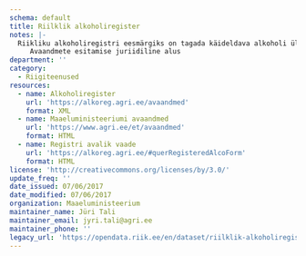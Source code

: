 ```yaml
---
schema: default
title: Riilklik alkoholiregister
notes: |-
  Riikliku alkoholiregistri eesmärgiks on tagada käideldava alkoholi üle arvestuse pidamine vastavalt alkoholiseadusele. Alkoholiregistri vastutav töötleja on Maaeluministeerium ja volitatud töötleja on Veterinaar-ja Toiduamet (VTA). Täpsemat teavet alkoholiregistri kohta saab VTA kodulehelt.
     Avaandmete esitamise juriidiline alus
department: ''
category:
  - Riigiteenused
resources:
  - name: Alkoholiregister
    url: 'https://alkoreg.agri.ee/avaandmed'
    format: XML
  - name: Maaeluministeeriumi avaandmed
    url: 'https://www.agri.ee/et/avaandmed'
    format: HTML
  - name: Registri avalik vaade
    url: 'https://alkoreg.agri.ee/#querRegisteredAlcoForm'
    format: HTML
license: 'http://creativecommons.org/licenses/by/3.0/'
update_freq: ''
date_issued: 07/06/2017
date_modified: 07/06/2017
organization: Maaeluministeerium
maintainer_name: Jüri Tali
maintainer_email: jyri.tali@agri.ee
maintainer_phone: ''
legacy_url: 'https://opendata.riik.ee/en/dataset/riilklik-alkoholiregister'
---
```

